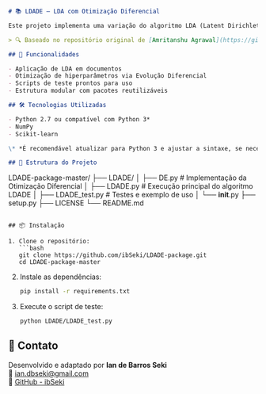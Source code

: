 ```markdown
# 📚 LDADE – LDA com Otimização Diferencial

Este projeto implementa uma variação do algoritmo LDA (Latent Dirichlet Allocation) utilizando estratégias de **Otimização Diferencial (Differential Evolution)** para extração de tópicos mais eficientes, especialmente em contextos visuais e de grandes volumes de dados.

> 🔍 Baseado no repositório original de [Amritanshu Agrawal](https://github.com/amritbhanu/LDADE-package/blob/master/LDADE/Tests/LDADE_test.py).

## 🚀 Funcionalidades

- Aplicação de LDA em documentos
- Otimização de hiperparâmetros via Evolução Diferencial
- Scripts de teste prontos para uso
- Estrutura modular com pacotes reutilizáveis

## 🛠️ Tecnologias Utilizadas

- Python 2.7 ou compatível com Python 3*
- NumPy
- Scikit-learn

\* *É recomendável atualizar para Python 3 e ajustar a sintaxe, se necessário.*

## 📁 Estrutura do Projeto

```
LDADE-package-master/
├── LDADE/
│   ├── DE.py             # Implementação da Otimização Diferencial
│   ├── LDADE.py          # Execução principal do algoritmo LDADE
│   ├── LDADE_test.py     # Testes e exemplo de uso
│   └── __init__.py
├── setup.py
├── LICENSE
└── README.md
```

## 📦 Instalação

1. Clone o repositório:
   ```bash
   git clone https://github.com/ibSeki/LDADE-package.git
   cd LDADE-package-master
   ```

2. Instale as dependências:
   ```bash
   pip install -r requirements.txt
   ```

3. Execute o script de teste:
   ```bash
   python LDADE/LDADE_test.py
   ```

## 📩 Contato

Desenvolvido e adaptado por **Ian de Barros Seki**  
📧 ian.dbseki@gmail.com  
🔗 [GitHub - ibSeki](https://github.com/ibSeki)
```
